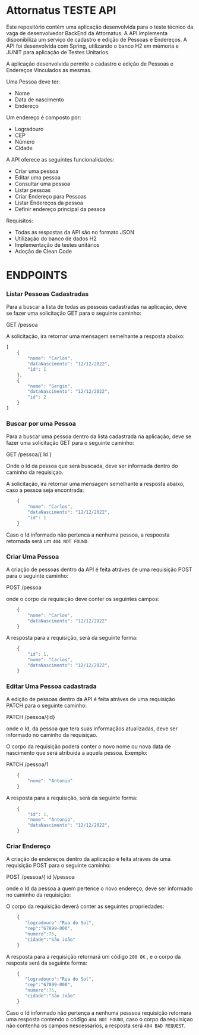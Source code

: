 # Attornatus TESTE API

Este repositório contém uma aplicação desenvolvida para o teste técnico da vaga de desenvolvedor BackEnd da Attornatus.
A API implementa disponibiliza um serviço de cadastro e edição de Pessoas e Endereços. 
A API foi desenvolvida com Spring, utilizando o banco H2 em mémoria e JUNIT para aplicação de Testes Unitarios.

A aplicação desenvolvida permite o cadastro e edição de Pessoas e Endereços Vinculados as mesmas.

Uma Pessoa deve ter:
* Nome
* Data de nascimento
* Endereço


Um endereço é composto por:
* Logradouro
* CEP
* Número
* Cidade 


A API oferece as seguintes funcionalidades:

* Criar uma pessoa
* Editar uma pessoa
* Consultar uma pessoa
* Listar pessoas
* Criar Endereço para Pessoas
* Listar Endereços da pessoa
* Definir endereço principal da pessoa



Requisitos:
* Todas as respostas da API são no formato JSON
* Utilização do banco de dados H2
* Implementação de testes unitários
* Adoção de Clean Code

# ENDPOINTS

### Listar Pessoas Cadastradas

Para a buscar a lista de todas as pessoas cadastradas na aplicação, deve se fazer uma solicitação GET para o seguinte caminho:


GET /pessoa

A solicitação, ira retornar uma mensagem semelhante a resposta abaixo:

```javascript
[
    {
        "nome": "Carlos",
        "dataNascimento": "12/12/2022",
        "id": 1
    },
    {
        "nome": "Sergio",
        "dataNascimento": "12/12/2022",
        "id": 2
    }
]
```

### Buscar por uma Pessoa

Para a buscar uma pessoa dentro da lista cadastrada na aplicação, deve se fazer uma solicitação GET para o seguinte caminho:


GET /pessoa/{ Id }

Onde o Id da pessoa que será buscada, deve ser informada dentro do caminho da requisiçao.

A solicitação, ira retornar uma mensagem semelhante a resposta abaixo, caso a pessoa seja encontrada:

```javascript
    {
        "nome": "Carlos",
        "dataNascimento": "12/12/2022",
        "id": 1
    }
```

Caso o Id informado não pertenca a nenhuma pessoa, a respoosta retornada será um `404 NOT FOUND`.



### Criar Uma Pessoa

A criação de pessoas dentro da API é feita atráves de uma requisição POST para o seguinte caminho:

POST   /pessoa

onde o corpo da requisição deve conter os seguintes campos:

```javascript
    {
        "nome": "Carlos",
        "dataNascimento": "12/12/2022"
    }
```

A resposta para a requisição, será da seguinte forma:

```javascript
    { 
        "id": 1,
        "nome": "Carlos",
        "dataNascimento": "12/12/2022",
    }
```


### Editar Uma Pessoa cadastrada

A edição de pessoas dentro da API é feita atráves de uma requisição PATCH para o seguinte caminho:

PATCH /pessoa/{id}

onde o Id, da pessoa que tera suas informaçãos atualizadas, deve ser informado no caminho da requisiçao.

O corpo da requisição poderá conter o novo nome ou nova data de nascimento que será atribuida a aquela pessoa.
Exemplo:

PATCH /pessoa/1

```javascript
    {
        "nome": "Antonio"
    }
```

A resposta para a requisição, será da seguinte forma:

```javascript
    { 
        "id": 1,
        "nome": "Antonio",
        "dataNascimento": "12/12/2022",
    }
```



### Criar Endereço

A criação de endereços dentro da aplicação é feita atráves de uma requisição POST para o seguinte caminho:

POST   /pessoa/{ id }/pessoa

onde o Id da pessoa a quem pertence o novo endereço, deve ser informado no caminho da requisição:

O corpo da requisição deverá conter as seguintes propriedades:

```javascript
    {
       "logradouro":"Rua do Sol",
       "cep":"67899-000",
       "numero":75,
       "cidade":"São João"
    }
```

A resposta para a requisição retornará um código `200 OK` , e o corpo da resposta será da seguinte forma:

```javascript
    {
       "logradouro":"Rua do Sol",
       "cep":"67899-000",
       "numero":75,
       "cidade":"São João"
    }
```

Caso o Id informado não pertença a nenhuma pesssoa requisição retornara uma resposta contendo o código `404 NOT FOUND`, caso o corpo
da requisiçao não contenha os campos nescessarios, a resposta será `404 BAD REQUEST`.
